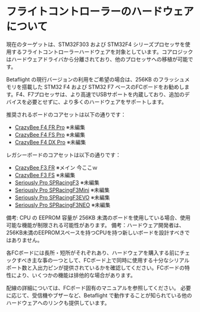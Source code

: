 # フライトコントローラーのハードウェアについて

現在のターゲットは、STM32F303 および STM32F4 シリーズプロセッサを使用するフライトコントローラーハードウェアを対象としています。コアロジックはハードウェアドライバから分離されており、他のプロセッサへの移植が可能です。

Betaflight の現行バージョンの利用をご希望の場合は、256KB のフラッシュメモリを搭載した STM32 F4 および STM32 F7 ベースのFCボードをお勧めします。F4、F7プロセッサは、より高速でUSBサポートを内蔵しており、追加のデバイスを必要とせずに、より多くのハードウェアをサポートします。

推奨されるボードのコアセットは以下の通りです：

* [CrazyBee F4 FR Pro](boards/Board%20-%20CrazyBeeF4FRPro.md) ※未編集
* [CrazyBee F4 FS Pro](boards/Board%20-%20CrazyBeeF4FSPro.md) ※未編集
* [CrazyBee F4 DX Pro](boards/Board%20-%20CrazyBeeF4DXPro.md) ※未編集


レガシーボードのコアセットは以下の通りです：

* [CrazyBee F3 FR](boards/Board%20-%20CrazyBeeF3FR.md) ※メイン 今ここｗ
* [CrazyBee F3 FS](boards/Board%20-%20CrazyBeeF3FS.md) ※未編集
* [Seriously Pro SPRacingF3](boards/Board%20-%20SPRacingF3.md) ※未編集
* [Seriously Pro SPRacingF3Mini](boards/Board%20-%20SPRacingF3MINI.md) ※未編集
* [Seriously Pro SPRacingF3EVO](boards/Board%20-%20SPRacingF3EVO.md) ※未編集
* [Seriously Pro SPRacingF3NEO](boards/Board%20-%20SPRacingF3NEO.md) ※未編集


備考: CPU の EEPROM 容量が 256KB 未満のボードを使用している場合、使用可能な機能が制限される可能性があります。
備考：ハードウェア開発者は、256KB未満のEEPROMスペースを持つCPUを持つ新しいボードを設計すべきではありません。

各FCボードには長所・短所がそれぞれあり、ハードウェアを購入する前にチェックすべき主な事の一つとして、FCボード上で同時に使用する十分なシリアルポート数と入出力ピンが提供されているかを確認してください。FCボードの特性により、いくつかの機能は排他的な場合があります。

配線の詳細については、FCボード固有のマニュアルを参照してください。
必要に応じて、受信機やブザーなど、Betaflight で動作することが知られている他のハードウェアへのリンクも提供しています。

